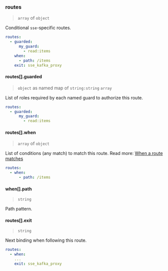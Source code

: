 ### routes

> `array` of `object`

Conditional `sse`-specific routes.

```yaml
routes:
  - guarded:
      my_guard:
        - read:items
    when:
      - path: /items
    exit: sse_kafka_proxy
```

#### routes[].guarded

> `object` as named map of `string:string` `array`

List of roles required by each named guard to authorize this route.

```yaml
routes:
  - guarded:
      my_guard:
        - read:items
```

#### routes[].when

> `array` of `object`

List of conditions (any match) to match this route.
Read more: [When a route matches](../../../../../concepts/bindings.md#when-a-route-matches)

```yaml
routes:
  - when:
      - path: /items
```

#### when[].path

> `string`

Path pattern.

#### routes[].exit

> `string`

Next binding when following this route.

```yaml
routes:
  - when:
    ...
    exit: sse_kafka_proxy
```
